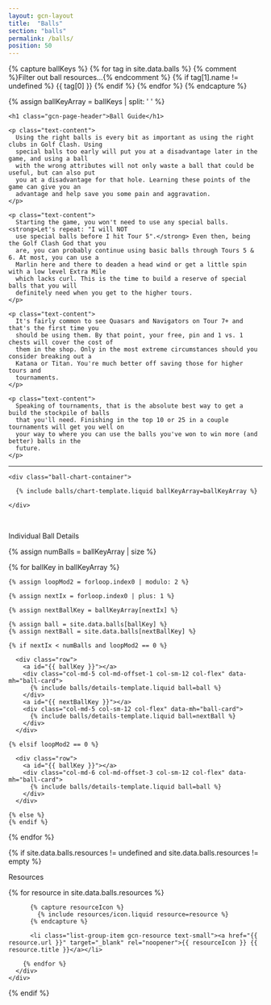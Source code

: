```yaml
---
layout: gcn-layout
title:  "Balls"
section: "balls"
permalink: /balls/
position: 50
---
```


{% capture ballKeys %}
  {% for tag in site.data.balls %}
    {% comment %}Filter out ball resources...{% endcomment %}
    {% if tag[1].name != undefined %}
      {{ tag[0] }}
    {% endif %}
  {% endfor %}
{% endcapture %}

{% assign ballKeyArray = ballKeys | split: ' ' %}

<div class="row">
  <div class="col-md-5 col-md-offset-1 col-sm-12">

    <h1 class="gcn-page-header">Ball Guide</h1>

    <p class="text-content">
      Using the right balls is every bit as important as using the right clubs in Golf Clash. Using
      special balls too early will put you at a disadvantage later in the game, and using a ball
      with the wrong attributes will not only waste a ball that could be useful, but can also put
      you at a disadvantage for that hole. Learning these points of the game can give you an
      advantage and help save you some pain and aggravation.
    </p>

    <p class="text-content">
      Starting the game, you won't need to use any special balls. <strong>Let's repeat: "I will NOT
      use special balls before I hit Tour 5".</strong> Even then, being the Golf Clash God that you
      are, you can probably continue using basic balls through Tours 5 & 6. At most, you can use a
      Marlin here and there to deaden a head wind or get a little spin with a low level Extra Mile
      which lacks curl. This is the time to build a reserve of special balls that you will
      definitely need when you get to the higher tours.
    </p>

    <p class="text-content">
      It's fairly common to see Quasars and Navigators on Tour 7+ and that's the first time you
      should be using them. By that point, your free, pin and 1 vs. 1 chests will cover the cost of
      them in the shop. Only in the most extreme circumstances should you consider breaking out a
      Katana or Titan. You're much better off saving those for higher tours and
      tournaments.
    </p>

    <p class="text-content">
      Speaking of tournaments, that is the absolute best way to get a build the stockpile of balls
      that you'll need. Finishing in the top 10 or 25 in a couple tournaments will get you well on
      your way to where you can use the balls you've won to win more (and better) balls in the
      future.
    </p>

  </div>
  <div class="col-sm-12 visible-sm visible-xs">
    <hr>
  </div>
  <div class="col-md-5 col-sm-12">

    <div class="ball-chart-container">

      {% include balls/chart-template.liquid ballKeyArray=ballKeyArray %}

    </div>

  </div>
</div>

<br>

<p class="lead text-center">Individual Ball Details</p>

<div>

  {% assign numBalls = ballKeyArray | size %}

  {% for ballKey in ballKeyArray %}

    {% assign loopMod2 = forloop.index0 | modulo: 2 %}

    {% assign nextIx = forloop.index0 | plus: 1 %}

    {% assign nextBallKey = ballKeyArray[nextIx] %}

    {% assign ball = site.data.balls[ballKey] %}
    {% assign nextBall = site.data.balls[nextBallKey] %}

    {% if nextIx < numBalls and loopMod2 == 0 %}

      <div class="row">
        <a id="{{ ballKey }}"></a>
        <div class="col-md-5 col-md-offset-1 col-sm-12 col-flex" data-mh="ball-card">
          {% include balls/details-template.liquid ball=ball %}
        </div>
        <a id="{{ nextBallKey }}"></a>
        <div class="col-md-5 col-sm-12 col-flex" data-mh="ball-card">
          {% include balls/details-template.liquid ball=nextBall %}
        </div>
      </div>

    {% elsif loopMod2 == 0 %}

      <div class="row">
        <a id="{{ ballKey }}"></a>
        <div class="col-md-6 col-md-offset-3 col-sm-12 col-flex" data-mh="ball-card">
          {% include balls/details-template.liquid ball=ball %}
        </div>
      </div>

    {% else %}
    {% endif %}

  {% endfor %}

</div>

{% if site.data.balls.resources != undefined and site.data.balls.resources != empty %}

  <div class="row">
    <div class="col-lg-8 col-lg-offset-2 col-md-10 col-md-offset-1 col-sm-12">
      <p class="lead text-center">Resources</p>
      <div class="list-group">
        {% for resource in site.data.balls.resources %}

          {% capture resourceIcon %}
            {% include resources/icon.liquid resource=resource %}
          {% endcapture %}

          <li class="list-group-item gcn-resource text-small"><a href="{{ resource.url }}" target="_blank" rel="noopener">{{ resourceIcon }} {{ resource.title }}</a></li>

        {% endfor %}
      </div>
    </div>
  </div>

{% endif %}
